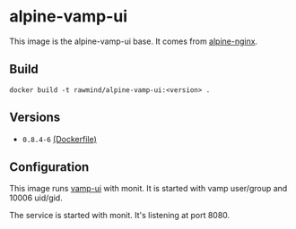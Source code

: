 alpine-vamp-ui
==============

This image is the alpine-vamp-ui base. It comes from [alpine-nginx][alpine-nginx].

## Build

```
docker build -t rawmind/alpine-vamp-ui:<version> .
```

## Versions

- `0.8.4-6` [(Dockerfile)](https://github.com/rawmind0/alpine-vamp-ui/blob/0.8.4-6/Dockerfile)

## Configuration

This image runs [vamp-ui][vamp-ui] with monit. It is started with vamp user/group and 10006 uid/gid.

The service is started with monit. It's listening at port 8080.

[alpine-nginx]: https://github.com/rawmind0/alpine-nginx/
[vamp-ui]: https://github.com/magneticio/vamp-ui/